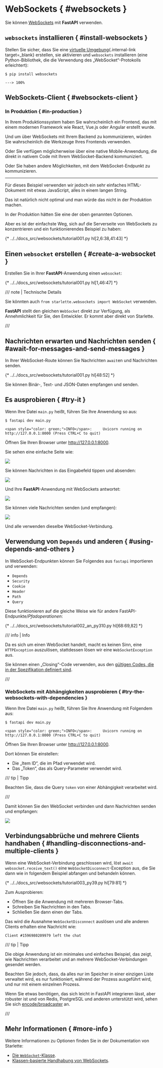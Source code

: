 # WebSockets { #websockets }

Sie können <a href="https://developer.mozilla.org/en-US/docs/Web/API/WebSockets_API" class="external-link" target="_blank">WebSockets</a> mit **FastAPI** verwenden.

## `websockets` installieren { #install-websockets }

Stellen Sie sicher, dass Sie eine [virtuelle Umgebung](../virtual-environments.md){.internal-link target=_blank} erstellen, sie aktivieren und `websockets` installieren (eine Python-Bibliothek, die die Verwendung des „WebSocket“-Protokolls erleichtert):

<div class="termy">

```console
$ pip install websockets

---> 100%
```

</div>

## WebSockets-Client { #websockets-client }

### In Produktion { #in-production }

In Ihrem Produktionssystem haben Sie wahrscheinlich ein Frontend, das mit einem modernen Framework wie React, Vue.js oder Angular erstellt wurde.

Und um über WebSockets mit Ihrem Backend zu kommunizieren, würden Sie wahrscheinlich die Werkzeuge Ihres Frontends verwenden.

Oder Sie verfügen möglicherweise über eine native Mobile-Anwendung, die direkt in nativem Code mit Ihrem WebSocket-Backend kommuniziert.

Oder Sie haben andere Möglichkeiten, mit dem WebSocket-Endpunkt zu kommunizieren.

---

Für dieses Beispiel verwenden wir jedoch ein sehr einfaches HTML-Dokument mit etwas JavaScript, alles in einem langen String.

Das ist natürlich nicht optimal und man würde das nicht in der Produktion machen.

In der Produktion hätten Sie eine der oben genannten Optionen.

Aber es ist der einfachste Weg, sich auf die Serverseite von WebSockets zu konzentrieren und ein funktionierendes Beispiel zu haben:

{* ../../docs_src/websockets/tutorial001.py hl[2,6:38,41:43] *}

## Einen `websocket` erstellen { #create-a-websocket }

Erstellen Sie in Ihrer **FastAPI**-Anwendung einen `websocket`:

{* ../../docs_src/websockets/tutorial001.py hl[1,46:47] *}

/// note | Technische Details

Sie könnten auch `from starlette.websockets import WebSocket` verwenden.

**FastAPI** stellt den gleichen `WebSocket` direkt zur Verfügung, als Annehmlichkeit für Sie, den Entwickler. Er kommt aber direkt von Starlette.

///

## Nachrichten erwarten und Nachrichten senden { #await-for-messages-and-send-messages }

In Ihrer WebSocket-Route können Sie Nachrichten `await`en und Nachrichten senden.

{* ../../docs_src/websockets/tutorial001.py hl[48:52] *}

Sie können Binär-, Text- und JSON-Daten empfangen und senden.

## Es ausprobieren { #try-it }

Wenn Ihre Datei `main.py` heißt, führen Sie Ihre Anwendung so aus:

<div class="termy">

```console
$ fastapi dev main.py

<span style="color: green;">INFO</span>:     Uvicorn running on http://127.0.0.1:8000 (Press CTRL+C to quit)
```

</div>

Öffnen Sie Ihren Browser unter <a href="http://127.0.0.1:8000" class="external-link" target="_blank">http://127.0.0.1:8000</a>.

Sie sehen eine einfache Seite wie:

<img src="/img/tutorial/websockets/image01.png">

Sie können Nachrichten in das Eingabefeld tippen und absenden:

<img src="/img/tutorial/websockets/image02.png">

Und Ihre **FastAPI**-Anwendung mit WebSockets antwortet:

<img src="/img/tutorial/websockets/image03.png">

Sie können viele Nachrichten senden (und empfangen):

<img src="/img/tutorial/websockets/image04.png">

Und alle verwenden dieselbe WebSocket-Verbindung.

## Verwendung von `Depends` und anderen { #using-depends-and-others }

In WebSocket-Endpunkten können Sie Folgendes aus `fastapi` importieren und verwenden:

* `Depends`
* `Security`
* `Cookie`
* `Header`
* `Path`
* `Query`

Diese funktionieren auf die gleiche Weise wie für andere FastAPI-Endpunkte/*Pfadoperationen*:

{* ../../docs_src/websockets/tutorial002_an_py310.py hl[68:69,82] *}

/// info | Info

Da es sich um einen WebSocket handelt, macht es keinen Sinn, eine `HTTPException` auszulösen, stattdessen lösen wir eine `WebSocketException` aus.

Sie können einen „Closing“-Code verwenden, aus den <a href="https://tools.ietf.org/html/rfc6455#section-7.4.1" class="external-link" target="_blank">gültigen Codes, die in der Spezifikation definiert sind</a>.

///

### WebSockets mit Abhängigkeiten ausprobieren { #try-the-websockets-with-dependencies }

Wenn Ihre Datei `main.py` heißt, führen Sie Ihre Anwendung mit Folgendem aus:

<div class="termy">

```console
$ fastapi dev main.py

<span style="color: green;">INFO</span>:     Uvicorn running on http://127.0.0.1:8000 (Press CTRL+C to quit)
```

</div>

Öffnen Sie Ihren Browser unter <a href="http://127.0.0.1:8000" class="external-link" target="_blank">http://127.0.0.1:8000</a>.

Dort können Sie einstellen:

* Die „Item ID“, die im Pfad verwendet wird.
* Das „Token“, das als Query-Parameter verwendet wird.

/// tip | Tipp

Beachten Sie, dass die Query `token` von einer Abhängigkeit verarbeitet wird.

///

Damit können Sie den WebSocket verbinden und dann Nachrichten senden und empfangen:

<img src="/img/tutorial/websockets/image05.png">

## Verbindungsabbrüche und mehrere Clients handhaben { #handling-disconnections-and-multiple-clients }

Wenn eine WebSocket-Verbindung geschlossen wird, löst `await websocket.receive_text()` eine `WebSocketDisconnect`-Exception aus, die Sie dann wie in folgendem Beispiel abfangen und behandeln können.

{* ../../docs_src/websockets/tutorial003_py39.py hl[79:81] *}

Zum Ausprobieren:

* Öffnen Sie die Anwendung mit mehreren Browser-Tabs.
* Schreiben Sie Nachrichten in den Tabs.
* Schließen Sie dann einen der Tabs.

Das wird die Ausnahme `WebSocketDisconnect` auslösen und alle anderen Clients erhalten eine Nachricht wie:

```
Client #1596980209979 left the chat
```

/// tip | Tipp

Die obige Anwendung ist ein minimales und einfaches Beispiel, das zeigt, wie Nachrichten verarbeitet und an mehrere WebSocket-Verbindungen gesendet werden.

Beachten Sie jedoch, dass, da alles nur im Speicher in einer einzigen Liste verwaltet wird, es nur funktioniert, während der Prozess ausgeführt wird, und nur mit einem einzelnen Prozess.

Wenn Sie etwas benötigen, das sich leicht in FastAPI integrieren lässt, aber robuster ist und von Redis, PostgreSQL und anderen unterstützt wird, sehen Sie sich <a href="https://github.com/encode/broadcaster" class="external-link" target="_blank">encode/broadcaster</a> an.

///

## Mehr Informationen { #more-info }

Weitere Informationen zu Optionen finden Sie in der Dokumentation von Starlette:

* <a href="https://www.starlette.io/websockets/" class="external-link" target="_blank">Die `WebSocket`-Klasse</a>.
* <a href="https://www.starlette.io/endpoints/#websocketendpoint" class="external-link" target="_blank">Klassen-basierte Handhabung von WebSockets</a>.
